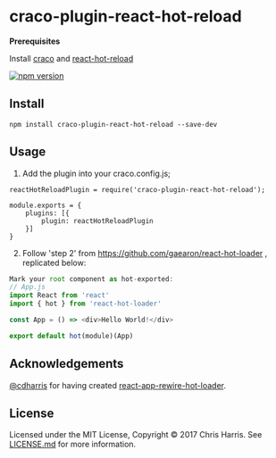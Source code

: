 # craco-plugin-react-hot-reload

**Prerequisites**

Install [craco](https://github.com/sharegate/craco) and [react-hot-reload](https://github.com/gaearon/react-hot-loader)

[![npm version](https://badge.fury.io/js/craco-plugin-react-hot-reload.svg)](https://badge.fury.io/js/craco-plugin-react-hot-reload)

## Install

```
npm install craco-plugin-react-hot-reload --save-dev
```

## Usage

1. Add the plugin into your craco.config.js;
```
reactHotReloadPlugin = require('craco-plugin-react-hot-reload');

module.exports = {
    plugins: [{
        plugin: reactHotReloadPlugin
    }]
}
```

2. Follow 'step 2' from https://github.com/gaearon/react-hot-loader , replicated below:

```js
Mark your root component as hot-exported:
// App.js
import React from 'react'
import { hot } from 'react-hot-loader'

const App = () => <div>Hello World!</div>

export default hot(module)(App)
```

## Acknowledgements

[@cdharris](https://github.com/cdharris) for having created [react-app-rewire-hot-loader](https://github.com/cdharris/react-app-rewire-hot-loader).

## License

Licensed under the MIT License, Copyright ©️ 2017 Chris Harris. See [LICENSE.md](LICENSE.md) for more information.

